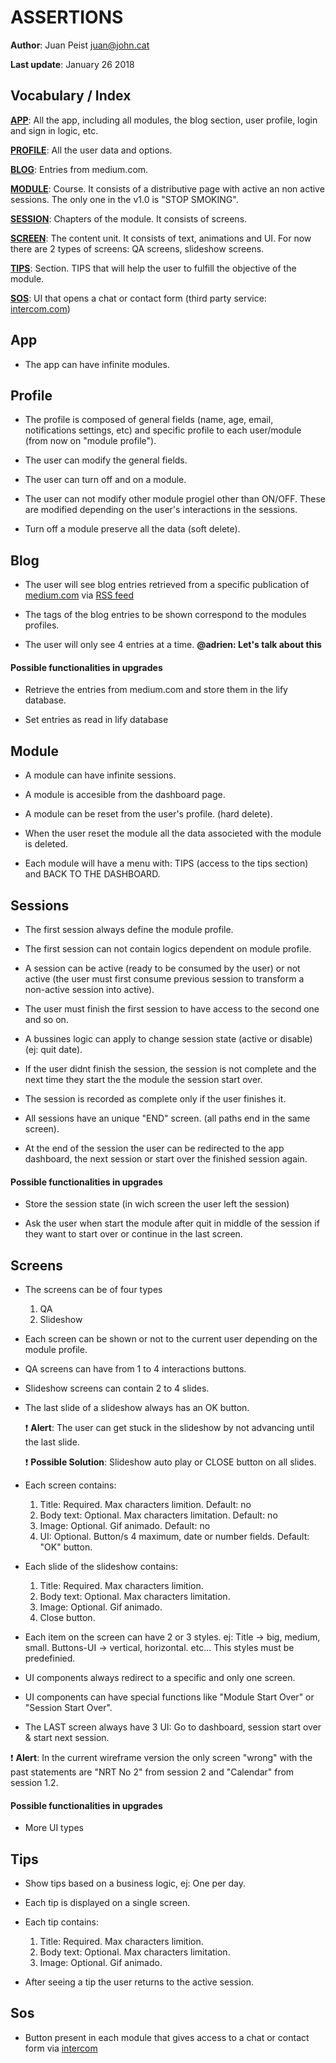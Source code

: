 ASSERTIONS
==========

**Author**: Juan Peist juan@john.cat

**Last update**: January 26 2018

Vocabulary / Index
------------------

[**APP**](#app): All the app, including all modules, the blog section, user profile, login and sign in logic, etc.

[**PROFILE**](#profile): All the user data and options.

[**BLOG**](#blog): Entries from medium.com.

[**MODULE**](#module): Course. It consists of a distributive page with active an non active sessions. The only one in the v1.0 is "STOP SMOKING".

[**SESSION**](#sessions): Chapters of the module. It consists of screens.

[**SCREEN**](#screens): The content unit. It consists of text, animations and UI. For now there are 2 types of screens: QA screens, slideshow screens.

[**TIPS**](#tips): Section. TIPS that will help the user to fulfill the objective of the module.

[**SOS**](#sos): UI that opens a chat or contact form (third party service: [intercom.com](https://www.intercom.com/)) 


App
---

+ The app can have infinite modules.


Profile
-------

+ The profile is composed of general fields (name, age, email, notifications settings, etc) and specific profile to each user/module (from now on "module profile").

+ The user can modify the general fields.

+ The user can turn off and on a module.

+ The user can not modify other module progiel other than ON/OFF. These are modified depending on the user's interactions in the sessions.

+ Turn off a module preserve all the data (soft delete).


Blog
----

+ The user will see blog entries retrieved from a specific publication of [medium.com](https://medium.com/) via [RSS feed](https://help.medium.com/hc/en-us/articles/214874118-RSS-feeds)

+ The tags of the blog entries to be shown correspond to the modules profiles.

+ The user will only see 4 entries at a time. **@adrien: Let's talk about this**

#### Possible functionalities in upgrades

+ Retrieve the entries from medium.com and store them in the lify database.

+ Set entries as read in lify database


Module
------

+ A module can have infinite sessions.

+ A module is accesible from the dashboard page.

+ A module can be reset from the user's profile. (hard delete).

+ When the user reset the module all the data associeted with the module is deleted.

+ Each module will have a menu with: TIPS (access to the tips section) and BACK TO THE DASHBOARD.


Sessions
--------

+ The first session always define the module profile.

+ The first session can not contain logics dependent on module profile.

+ A session can be active (ready to be consumed by the user) or not active (the user must first consume previous session to transform a non-active session into active).

+ The user must finish the first session to have access to the second one and so on.

+ A bussines logic can apply to change session state (active or disable) (ej: quit date). 

+ If the user didnt finish the session, the session is not complete and the next time they start the the module the session start over.

+ The session is recorded as complete only if the user finishes it.

+ All sessions have an unique "END" screen. (all paths end in the same screen).

+ At the end of the session the user can be redirected to the app dashboard, the next session or start over the finished session again.

#### Possible functionalities in upgrades

+ Store the session state (in wich screen the user left the session)

+ Ask the user when start the module after quit in middle of the session if they want to start over or continue in the last screen.


Screens
-------

+ The screens can be of four types
  1. QA
  4. Slideshow

+ Each screen can be shown or not to the current user depending on the module profile.

+ QA screens can have from 1 to 4 interactions buttons.

+ Slideshow screens can contain 2 to 4 slides.

+ The last slide of a slideshow always has an OK button. 

  :exclamation: **Alert**: The user can get stuck in the slideshow by not advancing until the last slide. 

  :exclamation: **Possible Solution**: Slideshow auto play or CLOSE button on all slides.

+ Each screen contains:
  1. Title: Required. Max characters limition. Default: no
  2. Body text: Optional. Max characters limitation. Default: no
  3. Image: Optional. Gif animado. Default: no
  4. UI: Optional. Button/s 4 maximum, date or number fields. Default: "OK" button.

+ Each slide of the slideshow contains:
  1. Title: Required. Max characters limition.
  2. Body text: Optional. Max characters limitation.
  3. Image: Optional. Gif animado.
  4. Close button.

+ Each item on the screen can have 2 or 3 styles. ej: Title -> big, medium, small. Buttons-UI -> vertical, horizontal. etc... This styles must be predefinied.

+ UI components always redirect to a specific and only one screen.

+ UI components can have special functions like "Module Start Over" or "Session Start Over".

+ The LAST screen always have 3 UI: Go to dashboard, session start over & start next session.

:exclamation: **Alert**: In the current wireframe version the only screen "wrong" with the past statements are "NRT No 2" from session 2 and "Calendar" from session 1.2.

#### Possible functionalities in upgrades

  + More UI types


Tips
----

+ Show tips based on a business logic, ej: One per day.

+ Each tip is displayed on a single screen.

+ Each tip contains:
  1. Title: Required. Max characters limition.
  2. Body text: Optional. Max characters limitation.
  3. Image: Optional. Gif animado.

+ After seeing a tip the user returns to the active session.


Sos
---

+ Button present in each module that gives access to a chat or contact form via [intercom](https://www.intercom.com)





